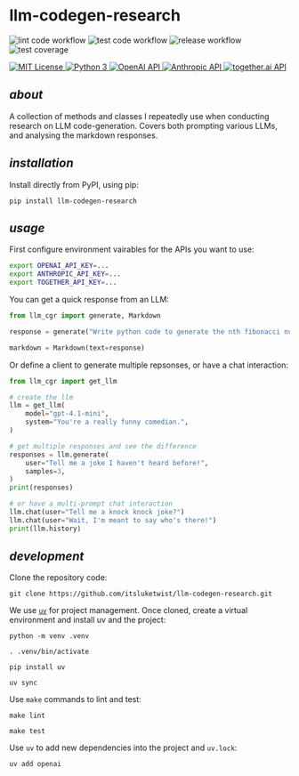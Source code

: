 # **llm-codegen-research**


![lint code workflow](https://github.com/itsluketwist/llm-codegen-research/actions/workflows/lint.yaml/badge.svg)
![test code workflow](https://github.com/itsluketwist/llm-codegen-research/actions/workflows/test.yaml/badge.svg)
![release workflow](https://github.com/itsluketwist/llm-codegen-research/actions/workflows/release.yaml/badge.svg)
![test coverage](coverage-badge.svg)


<div>
    <!-- badges from : https://shields.io/ -->
    <!-- logos available : https://simpleicons.org/ -->
    <a href="https://opensource.org/licenses/MIT">
        <img alt="MIT License" src="https://img.shields.io/badge/Licence-MIT-yellow?style=for-the-badge&logo=docs&logoColor=white" />
    </a>
    <a href="https://www.python.org/">
        <img alt="Python 3" src="https://img.shields.io/badge/Python_3-blue?style=for-the-badge&logo=python&logoColor=white" />
    </a>
    <a href="https://openai.com/blog/openai-api/">
        <img alt="OpenAI API" src="https://img.shields.io/badge/OpenAI_API-412991?style=for-the-badge&logo=openai&logoColor=white" />
    </a>
    <a href="https://www.anthropic.com/api/">
        <img alt="Anthropic API" src="https://img.shields.io/badge/Claude_API-D97757?style=for-the-badge&logo=claude&logoColor=white" />
    </a>
    <a href="https://api.together.ai/">
        <img alt="together.ai API" src="https://img.shields.io/badge/together.ai_API-B5B5B5?style=for-the-badge&logoColor=white" />
    </a>
</div>

## *about*

A collection of methods and classes I repeatedly use when conducting research on LLM code-generation.
Covers both prompting various LLMs, and analysing the markdown responses.

## *installation*

Install directly from PyPI, using pip:

```shell
pip install llm-codegen-research
```

## *usage*

First configure environment vairables for the APIs you want to use:

```bash
export OPENAI_API_KEY=...
export ANTHROPIC_API_KEY=...
export TOGETHER_API_KEY=...
```

You can get a quick response from an LLM:

```python
from llm_cgr import generate, Markdown

response = generate("Write python code to generate the nth fibonacci number.")

markdown = Markdown(text=response)
```

Or define a client to generate multiple repsonses, or have a chat interaction:

```python
from llm_cgr import get_llm

# create the llm
llm = get_llm(
    model="gpt-4.1-mini",
    system="You're a really funny comedian.",
)

# get multiple responses and see the difference
responses = llm.generate(
    user="Tell me a joke I haven't heard before!",
    samples=3,
)
print(responses)

# or have a multi-prompt chat interaction
llm.chat(user="Tell me a knock knock joke?")
llm.chat(user="Wait, I'm meant to say who's there!")
print(llm.history)
```

## *development*

Clone the repository code:

```shell
git clone https://github.com/itsluketwist/llm-codegen-research.git
```

We use [`uv`](https://astral.sh/blog/uv) for project management.
Once cloned, create a virtual environment and install uv and the project:

```shell
python -m venv .venv

. .venv/bin/activate

pip install uv

uv sync
```

Use `make` commands to lint and test:

```shell
make lint

make test
```

Use `uv` to add new dependencies into the project and `uv.lock`:

```shell
uv add openai
```
